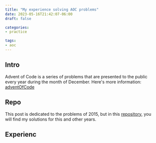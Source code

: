 ```yaml
---
title: "My experience solving AOC problems"
date: 2023-05-16T21:42:07-06:00
draft: false

categories:
- practice

tags:
- aoc
---
```


## Intro
Advent of Code is a series of problems that are presented to the public every year during the month of December. Here's more information: [adventOfCode](https://adventofcode.com/)    

## Repo
This post is dedicated to the problems of 2015, but in this [repository](https://github.com/rosaainz/adventOfCode_mySolutions), you will find my solutions for this and other years.

## Experienc
